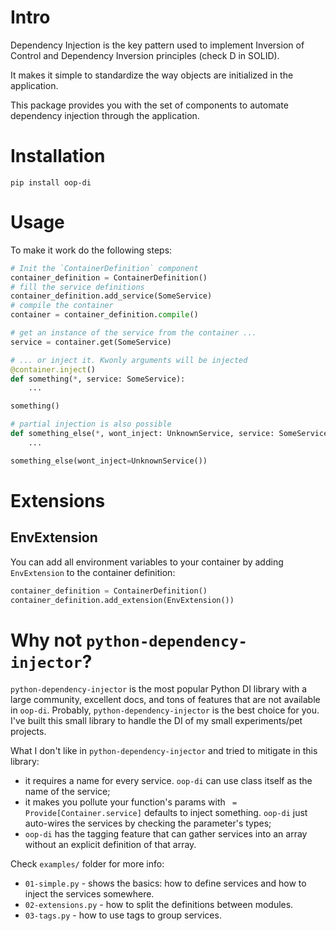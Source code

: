 Intro
===

Dependency Injection is the key pattern used to implement Inversion of Control and Dependency Inversion principles 
(check D in SOLID).

It makes it simple to standardize the way objects are initialized in the application.

This package provides you with the set of components to automate dependency injection through the application.

Installation
===

`pip install oop-di`

Usage
===

To make it work do the following steps:

```python
# Init the `ContainerDefinition` component
container_definition = ContainerDefinition()
# fill the service definitions
container_definition.add_service(SomeService)
# compile the container
container = container_definition.compile()

# get an instance of the service from the container ...
service = container.get(SomeService)

# ... or inject it. Kwonly arguments will be injected
@container.inject()
def something(*, service: SomeService):
    ...

something()

# partial injection is also possible
def something_else(*, wont_inject: UnknownService, service: SomeService):
    ...

something_else(wont_inject=UnknownService())
```

Extensions
===

EnvExtension
---

You can add all environment variables to your container by adding `EnvExtension` to the container definition:

```python
container_definition = ContainerDefinition()
container_definition.add_extension(EnvExtension())
```


Why not `python-dependency-injector`?
===

`python-dependency-injector` is the most popular Python DI library with a large community, excellent docs, and tons
of features that are not available in `oop-di`. Probably, `python-dependency-injector` is the best choice for you.
I've built this small library to handle the DI of my small experiments/pet projects.

What I don't like in `python-dependency-injector` and tried to mitigate in this library:

- it requires a name for every service. `oop-di` can use class itself as the name of the service;
- it makes you pollute your function's params with ` = Provide[Container.service]` defaults to inject something. 
`oop-di` just auto-wires the services by checking the parameter's types;
- `oop-di` has the tagging feature that can gather services into an array without an explicit definition of that array.


Check `examples/` folder for more info:

- `01-simple.py` - shows the basics: how to define services and how to inject the services somewhere.
- `02-extensions.py` - how to split the definitions between modules.
- `03-tags.py` - how to use tags to group services.